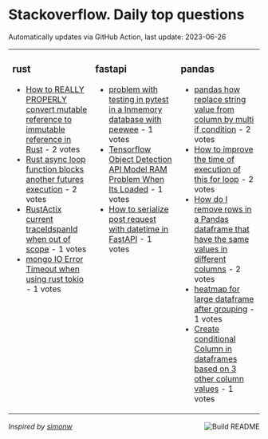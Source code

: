# Stackoverflow. Daily top questions 

Automatically updates via GitHub Action, last update: <!-- date starts -->2023-06-26<!-- date ends -->


<table><tr><td valign="top" width="33%">

### rust
<!-- rust starts -->
* [How to REALLY PROPERLY convert mutable reference to immutable reference in Rust](https://stackoverflow.com/questions/76558427/how-to-really-properly-convert-mutable-reference-to-immutable-reference-in-rust) - 2 votes
* [Rust async loop function blocks another futures execution](https://stackoverflow.com/questions/76550386/rust-async-loop-function-blocks-another-futures-execution) - 2 votes
* [RustActix current traceIdspanId when out of scope](https://stackoverflow.com/questions/76555679/rust-actix-current-traceid-spanid-when-out-of-scope) - 1 votes
* [mongo IO Error Timeout when using rust tokio](https://stackoverflow.com/questions/76548815/mongo-i-o-error-timeout-when-using-rust-tokio) - 1 votes
<!-- rust ends -->
</td><td valign="top" width="34%">


### fastapi
<!-- fastapi starts -->
* [problem with testing in pytest in a Inmemory database with peewee](https://stackoverflow.com/questions/76560253/problem-with-testing-in-pytest-in-a-in-memory-database-with-peewee) - 1 votes
* [Tensorflow Object Detection API Model RAM Problem When Its Loaded](https://stackoverflow.com/questions/76551708/tensorflow-object-detection-api-model-ram-problem-when-its-loaded) - 1 votes
* [How to serialize post request with datetime in FastAPI](https://stackoverflow.com/questions/76551204/how-to-serialize-post-request-with-datetime-in-fastapi) - 1 votes
<!-- fastapi ends -->
</td><td valign="top" width="34%">


### pandas
<!-- pandas starts -->
* [pandas how replace string value from column by multi if condition](https://stackoverflow.com/questions/76552403/pandas-how-replace-string-value-from-column-by-multi-if-condition) - 2 votes
* [How to improve the time of execution of this for loop](https://stackoverflow.com/questions/76558860/how-to-improve-the-time-of-execution-of-this-for-loop) - 2 votes
* [How do I remove rows in a Pandas dataframe that have the same values in different columns](https://stackoverflow.com/questions/76555454/how-do-i-remove-rows-in-a-pandas-dataframe-that-have-the-same-values-in-differen) - 2 votes
* [heatmap for large dataframe after grouping](https://stackoverflow.com/questions/76554612/heatmap-for-large-dataframe-after-grouping) - 1 votes
* [Create conditional Column in dataframes based on 3 other column values](https://stackoverflow.com/questions/76559598/create-conditional-column-in-dataframes-based-on-3-other-column-values) - 1 votes
<!-- pandas ends -->
</td></tr></table>

<a href="https://github.com/hp0404/hp0404/actions"><img src="https://github.com/hp0404/hp0404/workflows/Build%20README/badge.svg" align="right" alt="Build README"></a> <p>*Inspired by  [simonw](https://github.com/simonw/simonw)*</p>
